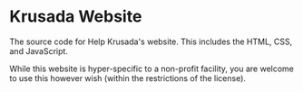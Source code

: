 # Krusada Website
The source code for Help Krusada's website. This includes the HTML, CSS, and JavaScript.

While this website is hyper-specific to a non-profit facility, you are welcome to use this however wish (within the restrictions of the license).
